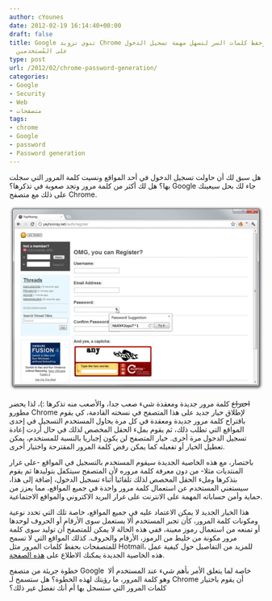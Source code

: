 ```yaml
---
author: cYounes
date: 2012-02-19 16:14:40+00:00
draft: false
title: Google تنوي تزويد Chrome بخاصية لتوليد وحفظ كلمات السر لتسهل مهمة تسجيل الدخول
  على المُستخدمين
type: post
url: /2012/02/chrome-password-generation/
categories:
- Google
- Security
- Web
- متصفحات
tags:
- chrome
- Google
- password
- Password generation
---
```








هل سبق لك أن حاولت تسجيل الدخول في أحد المواقع ونسيت كلمة المرور التي سجلت بها؟ هل لك أكثر من كلمة مرور وتجد صعوبة في تذكرها؟ Google جاء لك بحل سيعينك على ذلك مع متصفح Chrome.




[![](chrome-password-generation.png)
](chrome-password-generation.png)




<del>اختراع</del> كلمة مرور جديدة ومعقدة شيء صعب جدا، والأصعب منه تذكرها :)، لذا يحضر مطورو Chrome لإطلاق خيار جديد على هذا المتصفح في نسخته القادمة، كي يقوم باقتراح كلمة مرور جديدة ومعقدة في كل مرة يحاول المستخدم التسجيل في إحدى المواقع التي تطلب ذلك، ثم يقوم بملء الحقل المخصص لذلك في حال أردت إعادة تسجيل الدخول مرة أخرى. خيار المتصفح لن يكون إجباريا بالنسبة للمستخدم، يمكن تعطيل الخيار أو تفعيله كما يمكن رفض كلمة المرور المقترحة واختيار أخرى.




باختصار، مع هذه الخاصية الجديدة سيقوم المستخدم بالتسجيل في المواقع -على غرار المنتديات مثلا- من دون معرفة كلمة مروره لأن المتصفح سيتكفل بتوليدها ثم يقوم بتذكرها وملء الحقل المخصص لذلك تلقائيا أثناء تسجيل الدخول، إضافة إلى هذا، سيستغني المستخدم عن استعمال كلمة مرور واحدة في جميع المواقع، مما يعزز من حماية وأمن حساباته المهمة على الانترنت على غرار البريد الاكتروني والمواقع الاجتماعية.




هذا الخيار الجديد لا يمكن الاعتماد عليه في جميع المواقع، خاصة تلك التي تحدد نوعية ومكونات كلمة المرور، كأن تجبر المستخدم ألا يستعمل سوى الأرقام أو الحروف لوحدها أو تمنعه من استعمال رموز معينة، ففي هذه الحالة لا يمكن للمتصفح أن توليد سوى كلمة مرور مكونة من خليط من الرموز، الأرقام والحروف. كذلك المواقع التي لا تسمح للمتصفحات بحفظ كلمات المرور مثل Hotmail، للمزيد من التفاصيل حول كيفية عمل هذه الخاصية الجديدة يمكنك الاطلاع على [هذه الصفحة](https://sites.google.com/a/chromium.org/dev/developers/design-documents/password-generation).




خطوة جريئة من متصفح Google  خاصة لما يتعلق الأمر بأهم شيء عند المستخدم ألا وهو كلمة المرور، ما رؤيتك لهذه الخطوة؟ هل ستسمح لـ Chrome أن يقوم باختيار كلمات المرور التي ستسجل بها أم أنك تفضل غير ذلك؟







